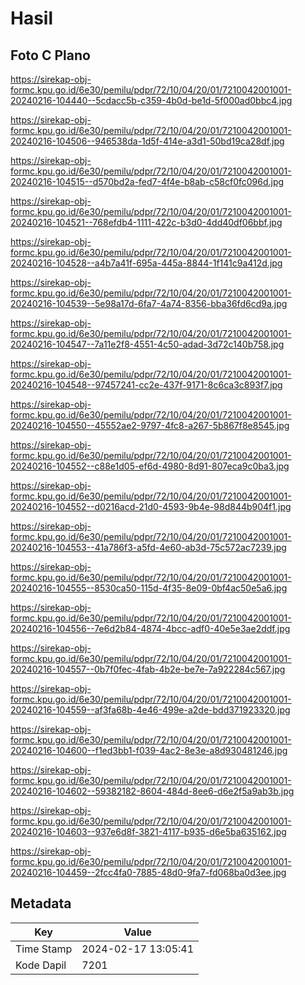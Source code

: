 # Hasil

## Foto C Plano

https://sirekap-obj-formc.kpu.go.id/6e30/pemilu/pdpr/72/10/04/20/01/7210042001001-20240216-104440--5cdacc5b-c359-4b0d-be1d-5f000ad0bbc4.jpg

https://sirekap-obj-formc.kpu.go.id/6e30/pemilu/pdpr/72/10/04/20/01/7210042001001-20240216-104506--946538da-1d5f-414e-a3d1-50bd19ca28df.jpg

https://sirekap-obj-formc.kpu.go.id/6e30/pemilu/pdpr/72/10/04/20/01/7210042001001-20240216-104515--d570bd2a-fed7-4f4e-b8ab-c58cf0fc096d.jpg

https://sirekap-obj-formc.kpu.go.id/6e30/pemilu/pdpr/72/10/04/20/01/7210042001001-20240216-104521--768efdb4-1111-422c-b3d0-4dd40df06bbf.jpg

https://sirekap-obj-formc.kpu.go.id/6e30/pemilu/pdpr/72/10/04/20/01/7210042001001-20240216-104528--a4b7a41f-695a-445a-8844-1f141c9a412d.jpg

https://sirekap-obj-formc.kpu.go.id/6e30/pemilu/pdpr/72/10/04/20/01/7210042001001-20240216-104539--5e98a17d-6fa7-4a74-8356-bba36fd6cd9a.jpg

https://sirekap-obj-formc.kpu.go.id/6e30/pemilu/pdpr/72/10/04/20/01/7210042001001-20240216-104547--7a11e2f8-4551-4c50-adad-3d72c140b758.jpg

https://sirekap-obj-formc.kpu.go.id/6e30/pemilu/pdpr/72/10/04/20/01/7210042001001-20240216-104548--97457241-cc2e-437f-9171-8c6ca3c893f7.jpg

https://sirekap-obj-formc.kpu.go.id/6e30/pemilu/pdpr/72/10/04/20/01/7210042001001-20240216-104550--45552ae2-9797-4fc8-a267-5b867f8e8545.jpg

https://sirekap-obj-formc.kpu.go.id/6e30/pemilu/pdpr/72/10/04/20/01/7210042001001-20240216-104552--c88e1d05-ef6d-4980-8d91-807eca9c0ba3.jpg

https://sirekap-obj-formc.kpu.go.id/6e30/pemilu/pdpr/72/10/04/20/01/7210042001001-20240216-104552--d0216acd-21d0-4593-9b4e-98d844b904f1.jpg

https://sirekap-obj-formc.kpu.go.id/6e30/pemilu/pdpr/72/10/04/20/01/7210042001001-20240216-104553--41a786f3-a5fd-4e60-ab3d-75c572ac7239.jpg

https://sirekap-obj-formc.kpu.go.id/6e30/pemilu/pdpr/72/10/04/20/01/7210042001001-20240216-104555--8530ca50-115d-4f35-8e09-0bf4ac50e5a6.jpg

https://sirekap-obj-formc.kpu.go.id/6e30/pemilu/pdpr/72/10/04/20/01/7210042001001-20240216-104556--7e6d2b84-4874-4bcc-adf0-40e5e3ae2ddf.jpg

https://sirekap-obj-formc.kpu.go.id/6e30/pemilu/pdpr/72/10/04/20/01/7210042001001-20240216-104557--0b7f0fec-4fab-4b2e-be7e-7a922284c567.jpg

https://sirekap-obj-formc.kpu.go.id/6e30/pemilu/pdpr/72/10/04/20/01/7210042001001-20240216-104559--af3fa68b-4e46-499e-a2de-bdd371923320.jpg

https://sirekap-obj-formc.kpu.go.id/6e30/pemilu/pdpr/72/10/04/20/01/7210042001001-20240216-104600--f1ed3bb1-f039-4ac2-8e3e-a8d930481246.jpg

https://sirekap-obj-formc.kpu.go.id/6e30/pemilu/pdpr/72/10/04/20/01/7210042001001-20240216-104602--59382182-8604-484d-8ee6-d6e2f5a9ab3b.jpg

https://sirekap-obj-formc.kpu.go.id/6e30/pemilu/pdpr/72/10/04/20/01/7210042001001-20240216-104603--937e6d8f-3821-4117-b935-d6e5ba635162.jpg

https://sirekap-obj-formc.kpu.go.id/6e30/pemilu/pdpr/72/10/04/20/01/7210042001001-20240216-104459--2fcc4fa0-7885-48d0-9fa7-fd068ba0d3ee.jpg


## Metadata

| Key        | Value               |
| ---------- | ------------------- |
| Time Stamp | 2024-02-17 13:05:41 |
| Kode Dapil | 7201                |



